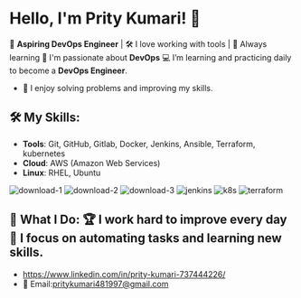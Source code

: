 # Hello, I'm Prity Kumari! 👋  
🌟 **Aspiring DevOps Engineer** | 🛠️ I love working with tools | 🚀 Always learning  🔧 I'm passionate about **DevOps**  💻 I’m learning and practicing daily to become a **DevOps Engineer**.
- 🧠 I enjoy solving problems and improving my skills.
## 🛠️ **My Skills**:
- **Tools**: Git, GitHub, Gitlab, Docker, Jenkins, Ansible, Terraform, kubernetes
- **Cloud**: AWS (Amazon Web Services)
- **Linux**: RHEL, Ubuntu
  
![download-1](https://github.com/user-attachments/assets/9f4c2329-a1f6-49aa-a49b-3e3810272bee)  ![download-2](https://github.com/user-attachments/assets/8ce251fd-6e5b-4329-8b73-b98107dca6bb) ![download-3](https://github.com/user-attachments/assets/587e9af3-36cc-4f01-b81c-f6287ea14efe) ![jenkins](https://github.com/user-attachments/assets/c7199b71-f04f-462d-b561-931edcef84b3) ![k8s](https://github.com/user-attachments/assets/fe056c99-5981-49ed-a0e8-780067024e72)
![terraform](https://github.com/user-attachments/assets/b884cebf-fe5e-4428-bc1d-08e9a258c03b)

## 🌟 **What I Do**: 🏆 I work hard to improve every day 🎯 I focus on **automating tasks** and learning new skills.
- https://www.linkedin.com/in/prity-kumari-737444226/
- 📧 Email:pritykumari481997@gmail.com


